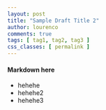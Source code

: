 ```yaml
---
layout: post
title: "Sample Draft Title 2"
author: lourenco
comments: true
tags: [ tag1, tag2, tag3 ]
css_classes: [ permalink ]
---
```


#### Markdown here

* hehehe
* hehehe2
* hehehe3
